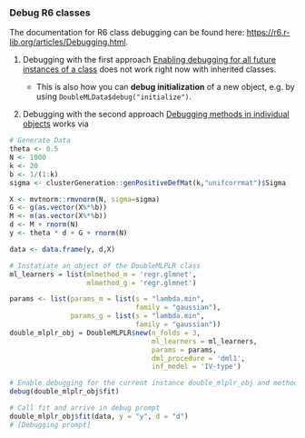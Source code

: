 ### Debug R6 classes
The documentation for R6 class debugging can be found here: https://r6.r-lib.org/articles/Debugging.html.
1. Debugging with the first approach [Enabling debugging for all future instances of a class](https://r6.r-lib.org/articles/Debugging.html#enabling-debugging-for-all-future-instances-of-a-class) does not work right now with inherited classes.
    + This is also how you can **debug initialization** of a new object, e.g. by using `DoubleMLData$debug("initialize")`. 
    
2. Debugging with the second approach [Debugging methods in individual objects](https://r6.r-lib.org/articles/Debugging.html#debugging-methods-in-individual-objects) works via
```R
# Generate Data
theta <- 0.5
N <- 1000
k <- 20
b <- 1/(1:k)
sigma <- clusterGeneration::genPositiveDefMat(k,"unifcorrmat")$Sigma

X <- mvtnorm::rmvnorm(N, sigma=sigma)
G <- g(as.vector(X%*%b))
M <- m(as.vector(X%*%b))
d <- M + rnorm(N)
y <- theta * d + G + rnorm(N)

data <- data.frame(y, d,X)

# Instatiate an object of the DoubleMLPLR class
ml_learners = list(mlmethod_m = 'regr.glmnet',
                   mlmethod_g = 'regr.glmnet')

params <- list(params_m = list(s = "lambda.min", 
                               family = "gaussian"),
               params_g = list(s = "lambda.min",
                               family = "gaussian"))
double_mlplr_obj = DoubleMLPLR$new(n_folds = 3,
                                   ml_learners = ml_learners,
                                   params = params,
                                   dml_procedure = 'dml1',
                                   inf_model = 'IV-type')

# Enable debugging for the current instance double_mlplr_obj and method fit
debug(double_mlplr_obj$fit)

# Call fit and arrive in debug prompt
double_mlplr_obj$fit(data, y = "y", d = "d")
# [Debugging prompt]
```


